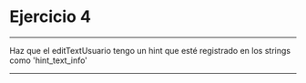 # Ejercicio 4

-------------
 
Haz que el editTextUsuario tengo un hint que esté registrado en los strings como 'hint_text_info'


------------------------